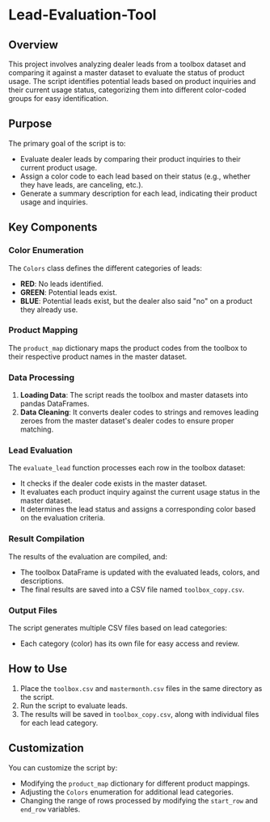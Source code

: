 # Lead-Evaluation-Tool

## Overview
This project involves analyzing dealer leads from a toolbox dataset and comparing it against a master dataset to evaluate the status of product usage. The script identifies potential leads based on product inquiries and their current usage status, categorizing them into different color-coded groups for easy identification.

## Purpose
The primary goal of the script is to:
- Evaluate dealer leads by comparing their product inquiries to their current product usage.
- Assign a color code to each lead based on their status (e.g., whether they have leads, are canceling, etc.).
- Generate a summary description for each lead, indicating their product usage and inquiries.

## Key Components

### Color Enumeration
The `Colors` class defines the different categories of leads:
- **RED**: No leads identified.
- **GREEN**: Potential leads exist.
- **BLUE**: Potential leads exist, but the dealer also said "no" on a product they already use.

### Product Mapping
The `product_map` dictionary maps the product codes from the toolbox to their respective product names in the master dataset.

### Data Processing
1. **Loading Data**: The script reads the toolbox and master datasets into pandas DataFrames.
2. **Data Cleaning**: It converts dealer codes to strings and removes leading zeroes from the master dataset's dealer codes to ensure proper matching.

### Lead Evaluation
The `evaluate_lead` function processes each row in the toolbox dataset:
- It checks if the dealer code exists in the master dataset.
- It evaluates each product inquiry against the current usage status in the master dataset.
- It determines the lead status and assigns a corresponding color based on the evaluation criteria.

### Result Compilation
The results of the evaluation are compiled, and:
- The toolbox DataFrame is updated with the evaluated leads, colors, and descriptions.
- The final results are saved into a CSV file named `toolbox_copy.csv`.

### Output Files
The script generates multiple CSV files based on lead categories:
- Each category (color) has its own file for easy access and review.

## How to Use
1. Place the `toolbox.csv` and `mastermonth.csv` files in the same directory as the script.
2. Run the script to evaluate leads.
3. The results will be saved in `toolbox_copy.csv`, along with individual files for each lead category.

## Customization
You can customize the script by:
- Modifying the `product_map` dictionary for different product mappings.
- Adjusting the `Colors` enumeration for additional lead categories.
- Changing the range of rows processed by modifying the `start_row` and `end_row` variables.
